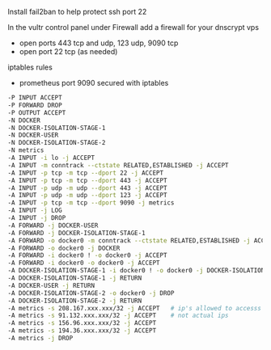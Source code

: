 Install fail2ban to help protect ssh port 22

In the vultr control panel under Firewall
add a firewall for your dnscrypt vps
- open ports 443 tcp and udp, 123 udp, 9090 tcp
- open port 22 tcp (as needed)

iptables rules
- prometheus port 9090 secured with iptables

```sh
-P INPUT ACCEPT
-P FORWARD DROP
-P OUTPUT ACCEPT
-N DOCKER
-N DOCKER-ISOLATION-STAGE-1
-N DOCKER-USER
-N DOCKER-ISOLATION-STAGE-2
-N metrics
-A INPUT -i lo -j ACCEPT
-A INPUT -m conntrack --ctstate RELATED,ESTABLISHED -j ACCEPT
-A INPUT -p tcp -m tcp --dport 22 -j ACCEPT
-A INPUT -p tcp -m tcp --dport 443 -j ACCEPT
-A INPUT -p udp -m udp --dport 443 -j ACCEPT
-A INPUT -p udp -m udp --dport 123 -j ACCEPT
-A INPUT -p tcp -m tcp --dport 9090 -j metrics
-A INPUT -j LOG
-A INPUT -j DROP
-A FORWARD -j DOCKER-USER
-A FORWARD -j DOCKER-ISOLATION-STAGE-1
-A FORWARD -o docker0 -m conntrack --ctstate RELATED,ESTABLISHED -j ACCEPT
-A FORWARD -o docker0 -j DOCKER
-A FORWARD -i docker0 ! -o docker0 -j ACCEPT
-A FORWARD -i docker0 -o docker0 -j ACCEPT
-A DOCKER-ISOLATION-STAGE-1 -i docker0 ! -o docker0 -j DOCKER-ISOLATION-STAGE-2
-A DOCKER-ISOLATION-STAGE-1 -j RETURN
-A DOCKER-USER -j RETURN
-A DOCKER-ISOLATION-STAGE-2 -o docker0 -j DROP
-A DOCKER-ISOLATION-STAGE-2 -j RETURN
-A metrics -s 208.167.xxx.xxx/32 -j ACCEPT   # ip's allowed to accesss prometheus metrics
-A metrics -s 91.132.xxx.xxx/32 -j ACCEPT    # not actual ips
-A metrics -s 156.96.xxx.xxx/32 -j ACCEPT
-A metrics -s 194.36.xxx.xxx/32 -j ACCEPT
-A metrics -j DROP
```
